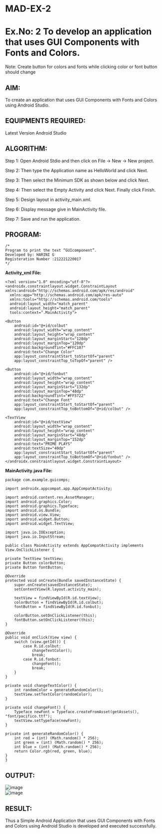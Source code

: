 # MAD-EX-2
# Ex.No: 2 To develop an application that uses GUI Components with Fonts and Colors. 
Note: Create button for colors and fonts while clicking color or font button should change 


## AIM:

To create an application that uses GUI Components with Fonts and Colors using Android Studio.

## EQUIPMENTS REQUIRED:

Latest Version Android Studio

## ALGORITHM:

Step 1: Open Android Stdio and then click on File -> New -> New project.

Step 2: Then type the Application name as HelloWorld and click Next. 

Step 3: Then select the Minimum SDK as shown below and click Next.

Step 4: Then select the Empty Activity and click Next. Finally click Finish.

Step 5: Design layout in activity_main.xml.

Step 6: Display message give in MainActivity file.

Step 7: Save and run the application.

## PROGRAM:
```
/*
Program to print the text “GUIcomponent”.
Developed by: HARINI G 
Registeration Number :212221220017
*/
```
**Activity_xml File:**
    
    
    <?xml version="1.0" encoding="utf-8"?>
    <androidx.constraintlayout.widget.ConstraintLayout xmlns:android="http://schemas.android.com/apk/res/android"
      xmlns:app="http://schemas.android.com/apk/res-auto"
      xmlns:tools="http://schemas.android.com/tools"
      android:layout_width="match_parent"
      android:layout_height="match_parent"
      tools:context=".MainActivity">

    <Button
        android:id="@+id/colbut"
        android:layout_width="wrap_content"
        android:layout_height="wrap_content"
        android:layout_marginStart="128dp"
        android:layout_marginTop="120dp"
        android:backgroundTint="#FFC107"
        android:text="Change Color"
        app:layout_constraintStart_toStartOf="parent"
        app:layout_constraintTop_toTopOf="parent" />

    <Button
        android:id="@+id/fonbut"
        android:layout_width="wrap_content"
        android:layout_height="wrap_content"
        android:layout_marginStart="132dp"
        android:layout_marginTop="48dp"
        android:backgroundTint="#FF5722"
        android:text="Change Font"
        app:layout_constraintStart_toStartOf="parent"
        app:layout_constraintTop_toBottomOf="@+id/colbut" />

    <TextView
        android:id="@+id/textView"
        android:layout_width="wrap_content"
        android:layout_height="wrap_content"
        android:layout_marginStart="48dp"
        android:layout_marginTop="152dp"
        android:text="PRIME PLAYS"
        android:textSize="40dp"
        app:layout_constraintStart_toStartOf="parent"
        app:layout_constraintTop_toBottomOf="@+id/fonbut" />
    </androidx.constraintlayout.widget.ConstraintLayout>
        
**MainActivity.java File:**
    
    package com.example.guicomps;

    import androidx.appcompat.app.AppCompatActivity;

    import android.content.res.AssetManager;
    import android.graphics.Color;
    import android.graphics.Typeface;
    import android.os.Bundle;
    import android.view.View;
    import android.widget.Button;
    import android.widget.TextView;

    import java.io.IOException;
    import java.io.InputStream;

    public class MainActivity extends AppCompatActivity implements View.OnClickListener {

    private TextView textView;
    private Button colorButton;
    private Button fontButton;

    @Override
    protected void onCreate(Bundle savedInstanceState) {
        super.onCreate(savedInstanceState);
        setContentView(R.layout.activity_main);

        textView = findViewById(R.id.textView);
        colorButton = findViewById(R.id.colbut);
        fontButton = findViewById(R.id.fonbut);

        colorButton.setOnClickListener(this);
        fontButton.setOnClickListener(this);
    }

    @Override
    public void onClick(View view) {
        switch (view.getId()) {
            case R.id.colbut:
                changeTextColor();
                break;
            case R.id.fonbut:
                changeFont();
                break;
        }
    }

    private void changeTextColor() {
        int randomColor = generateRandomColor();
        textView.setTextColor(randomColor);
    }

    private void changeFont() {
        Typeface newFont = Typeface.createFromAsset(getAssets(), "font/pacifico.ttf");
        textView.setTypeface(newFont);
    }

    private int generateRandomColor() {
        int red = (int) (Math.random() * 256);
        int green = (int) (Math.random() * 256);
        int blue = (int) (Math.random() * 256);
        return Color.rgb(red, green, blue);
    }
    }


## OUTPUT:
   
  ![image](https://github.com/NaveenKumar-008/Mobile-Application-Development/assets/128135244/59eccc13-90e9-4e0c-9360-6007c82ee610)  
  ![image](https://github.com/NaveenKumar-008/Mobile-Application-Development/assets/128135244/8dc521e7-3138-444e-a108-58762564cce0)

## RESULT:
Thus a Simple Android Application that uses GUI Components with Fonts and Colors using Android Studio is developed and executed successfully.
